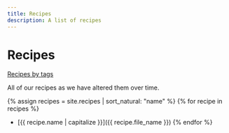 ```yaml
---
title: Recipes
description: A list of recipes
---
```

# Recipes
[Recipes by tags](tags.html)

All of our recipes as we have altered them over time.

{% assign recipes = site.recipes | sort_natural: "name" %}
{% for recipe in recipes %}
  * [{{ recipe.name | capitalize }}]({{ recipe.file_name }})
{% endfor %}
